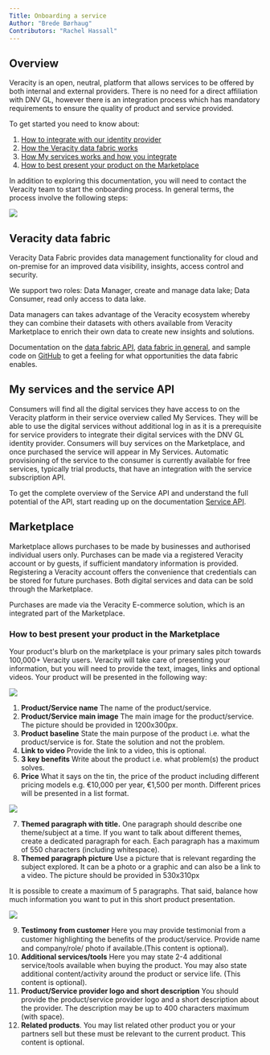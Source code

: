 ```yaml
---
Title: Onboarding a service
Author: "Brede Børhaug"
Contributors: "Rachel Hassall"
---
```

## Overview

Veracity is an open, neutral, platform that allows services to be offered by both internal and external providers. There is no need for a direct affiliation with DNV GL, however there is an integration process which has mandatory requirements to ensure the quality of product and service provided.

To get started you need to know about:
1. [How to integrate with our identity provider](https://developer.veracity.com/doc/identity)
2. [How the Veracity data fabric works](#veracity-data-fabric)
3. [How My services works and how you integrate](#my-services-and-the-service-api)
3. [How to best present your product on the Marketplace](#how-to-best-present-your-product-in-the-marketplace)

In addition to exploring this documentation, you will need to contact the Veracity team to start the onboarding process. In general terms, the process involve the following steps:

![](https://veracityprod.blob.core.windows.net/static-documentation/onboarding-1.png)



## Veracity data fabric
Veracity Data Fabric provides data management functionality for cloud and on-premise for an improved data visibility, insights, access control and security.

We support two roles: Data Manager, create and manage data lake; Data Consumer, read only access to data lake.

Data managers can takes advantage of the Veracity ecosystem whereby they can combine their datasets with others available from Veracity Marketplace to enrich their own data to create new insights and solutions.

Documentation on the [data fabric API](https://developer.veracity.com/doc/data-fabric-api), [data fabric in general](https://developer.veracity.com/docs), and sample code on [GitHub](https://www.github.com/veracity) to get a feeling for what opportunities the data fabric enables. 

## My services and the service API
Consumers will find all the digital services they have access to on the Veracity platform in their service overview called My Services. They will be able to use the digital services without additional log in as it is a prerequisite for service providers to integrate their digital services with the DNV GL identity provider. Consumers will buy services on the Marketplace, and once purchased the service will appear in My Services. Automatic provisioning of the service to the consumer is currently available for free services, typically trial products, that have an integration with the service subscription API. 

To get the complete overview of the Service API and understand the full potential of the API, start reading up on the documentation [Service API](https://developer.veracity.com/doc/service-api).

## Marketplace
Marketplace allows purchases to be made by businesses and authorised individual users only. Purchases can be made via a registered Veracity account or by guests, if sufficient mandatory information is provided. Registering a Veracity account offers the convenience that credentials can be stored for future purchases. Both digital services and data can be sold through the Marketplace. 

Purchases are made via the Veracity E-commerce solution, which is an integrated part of the Marketplace.

### How to best present your product in the Marketplace
Your product's blurb on the marketplace is your primary sales pitch towards 100,000+ Veracity users. Veracity will take care of presenting your information, but you will need to provide the text, images, links and optional videos. Your product will be presented in the following way:

![](https://veracityprod.blob.core.windows.net/static-documentation/marketplace-1.png)

1. **Product/Service name** The name of the product/service.
2. **Product/Service main image** The main image for the product/service. The picture should be provided in 1200x300px. 
3. **Product baseline** State the main purpose of the product i.e. what the product/service is for. State the solution and not the problem.
4. **Link to video** Provide the link to a video, this is optional.
5. **3 key benefits** Write about the product i.e. what problem(s) the product solves. 
6. **Price** What it says on the tin, the price of the product including different pricing models e.g. €10,000 per year, €1,500 per month. Different prices will be presented in a list format.

![](https://veracityprod.blob.core.windows.net/static-documentation/marketplace-2.png)

7. **Themed paragraph with title.** One paragraph should describe one theme/subject at a time. If you want to talk about different themes, create a dedicated paragraph for each. Each paragraph has a maximum of 550 characters (including whitespace).
8. **Themed paragraph picture** Use a picture that is relevant regarding the subject explored. It can be a photo or a graphic and can also be a link to a video. The picture should be provided in 530x310px

It is possible to create a maximum of 5 paragraphs. That said, balance how much information you want to put in this short product presentation.

![](https://veracityprod.blob.core.windows.net/static-documentation/marketplace-3.png)

9. **Testimony from customer** Here you may provide testimonial from a customer highlighting the beneﬁts of the product/service. Provide name and company/role/ photo if available.(This content is optional).
10. **Additional services/tools** Here you may state 2-4 additional service/tools available when buying the product. You may also state additional content/activity around the product or service life. (This content is optional).
11. **Product/Service provider logo and short description** You should provide the product/service provider logo and a short description about the provider. The description may be up to 400 characters maximum (with space). 
12. **Related products**. You may list related other product you or your partners sell but these must be relevant to the current product. This content is optional.

